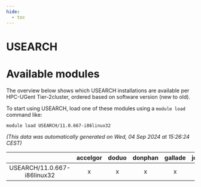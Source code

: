 ```yaml
---
hide:
  - toc
---
```


USEARCH
=======

# Available modules


The overview below shows which USEARCH installations are available per HPC-UGent Tier-2cluster, ordered based on software version (new to old).

To start using USEARCH, load one of these modules using a `module load` command like:

```shell
module load USEARCH/11.0.667-i86linux32
```

*(This data was automatically generated on Wed, 04 Sep 2024 at 15:26:24 CEST)*  

| |accelgor|doduo|donphan|gallade|joltik|shinx|skitty|
| :---: | :---: | :---: | :---: | :---: | :---: | :---: | :---: |
|USEARCH/11.0.667-i86linux32|x|x|x|x|x|-|x|
